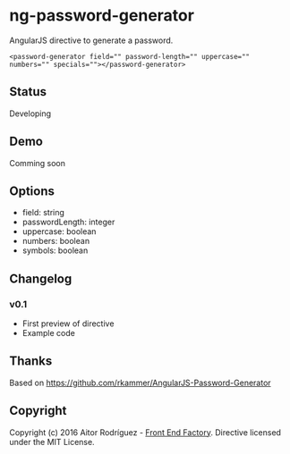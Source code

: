 # ng-password-generator
AngularJS directive to generate a password.

    <password-generator field="" password-length="" uppercase="" numbers="" specials=""></password-generator>

## Status
Developing

## Demo
Comming soon

## Options
* field: string
* passwordLength: integer
* uppercase: boolean
* numbers: boolean
* symbols: boolean

## Changelog
### v0.1
* First preview of directive
* Example code

## Thanks
Based on https://github.com/rkammer/AngularJS-Password-Generator

## Copyright
Copyright (c) 2016 Aitor Rodríguez - [Front End Factory](http://www.frontendfactory.es). Directive licensed under the MIT License.
